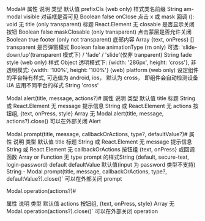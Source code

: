 ﻿Modal#
属性	                           说明	                类型	              默认值
prefixCls (web only)	         样式类名前缀	          String	         am-modal
visible	                         对话框是否可见	     Boolean	        false
onClose	                         点击 x 或 mask 回调    (): void	          无
title (only transparent)         标题	                 React.Element	    无
closable	                     是否显示关闭按钮	     Boolean	       false
maskClosable (only transparent)	 点击蒙层是否允许关闭	Boolean	true
footer (only not transparent)	 底部内容	Array {text, onPress}	[]
transparent                      是否弹窗模式	Boolean	false
animationType (rn only)	         可选: 'slide-down/up'(transparent 模式下) / 'fade' / 'slide'(仅非 tranparent)	String	fade
style (web only)	             样式	Object	透明模式下: {width: '286px', height: 'cross'}, 非透明模式: {width: '100%', height: '100%'} (web)
platform (web only)	             设定组件的平台特有样式, 可选值为 android, ios， 默认为 cross， 即组件会自动检测设备 UA 应用不同平台的样式	String	'cross'

Modal.alert(title, message, actions?)#
属性	                             说明	                           类型	                    默认值
title	                           标题	                         String 或 React.Element	  无
message	                           提示信息	                       String 或 React.Element	 无
actions	                           按钮组, {text, onPress, style}	Array	                   无
Modal.alert(title, message, actions?).close()   可以在外部关闭      Alert


Modal.prompt(title, message, callbackOrActions, type?, defaultValue?)#
属性	                            说明	                             类型	                     默认值
title	                          标题	                           String 或 React.Element	无
message	                          提示信息	                         String 或 React.Element	   无
callbackOrActions	              按钮组 {text, onPress} 或回调函数   Array or Function	         无
type	                          prompt 的样式String (default, secure-text, login-password)	default
defaultValue	                  默认值(input 为 password 类型不支持) String	                -
Modal.prompt(title, message, callbackOrActions, type?, defaultValue?).close()` 可以在外部关闭 prompt


Modal.operation(actions?)#

属性	                           说明	             类型	                         默认值
actions	                         按钮组,             {text, onPress, style} Array	无
Modal.operation(actions?).close()` 可以在外部关闭 operation